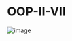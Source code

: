 # OOP-II-VII
![image](https://github.com/CCotuna/OOP-II-VII/assets/126149136/4e0b1104-844e-4097-9132-7b187061112b)
